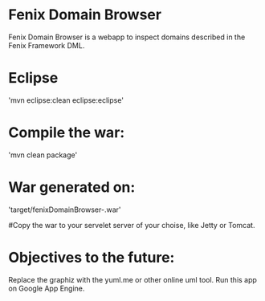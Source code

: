 Fenix Domain Browser 
====================

Fenix Domain Browser is a webapp to inspect domains described in the Fenix Framework DML. 


# Eclipse 
'mvn eclipse:clean eclipse:eclipse'

# Compile the war:
'mvn clean package'

# War generated on:
'target/fenixDomainBrowser-<version>.war'

#Copy the war to your servelet server of your choise, like Jetty or Tomcat.

# Objectives to the future:
Replace the graphiz with the yuml.me or other online uml tool.
Run this app on Google App Engine.